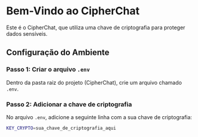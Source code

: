 # Bem-Vindo ao CipherChat

Este é o CipherChat, que utiliza uma chave de criptografia para proteger dados sensíveis.

## Configuração do Ambiente

### Passo 1: Criar o arquivo `.env`
Dentro da pasta raiz do projeto (CipherChat), crie um arquivo chamado `.env`.

### Passo 2: Adicionar a chave de criptografia
No arquivo `.env`, adicione a seguinte linha com a sua chave de criptografia:
```bash
KEY_CRYPTO=sua_chave_de_criptografia_aqui